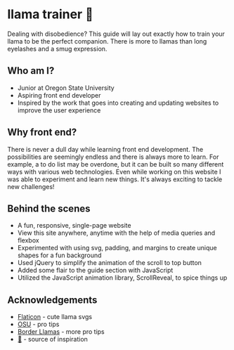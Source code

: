 # llama trainer 🦙 
Dealing with disobedience? This guide will lay out exactly how to train your llama to be the perfect companion. There is more to llamas than long eyelashes and a smug expression.

## Who am I?
* Junior at Oregon State University
* Aspiring front end developer
* Inspired by the work that goes into creating and updating websites to improve the user experience

## Why front end?
There is never a dull day while learning front end development. The possibilities are seemingly endless and there is always more to learn. For example, a to do list may be overdone, but it can be built so many different ways with various web technologies. Even while working on this website I was able to experiment and learn new things. It's always exciting to tackle new challenges!

## Behind the scenes
* A fun, responsive, single-page website
* View this site anywhere, anytime with the help of media queries and flexbox
* Experimented with using svg, padding, and margins to create unique shapes for a fun background
* Used jQuery to simplify the animation of the scroll to top button
* Added some flair to the guide section with JavaScript
* Utilized the JavaScript animation library, ScrollReveal, to spice things up

## Acknowledgements
* [Flaticon](https://www.flaticon.com/authors/freepik) - cute llama svgs
* [OSU](http://blogs.oregonstate.edu/animalconnection/2012/01/19/five-cool-things-about-llamas/) - pro tips
* [Border Llamas](http://www.borderllamas.com/llama%20training%20tips.htm) - more pro tips
* [🦙](https://unsplash.com/s/photos/llama) - source of inspiration
